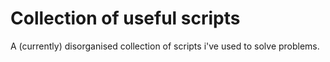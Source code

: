 # Collection of useful scripts

A (currently) disorganised collection of scripts i've used to solve problems.
